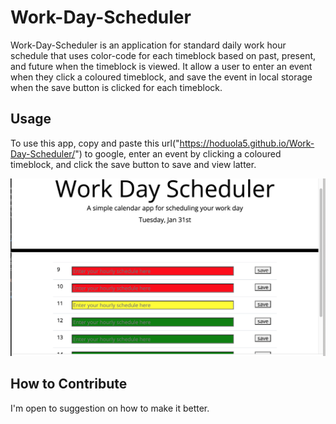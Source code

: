 # Work-Day-Scheduler

Work-Day-Scheduler is an application for standard daily work hour schedule that uses color-code for each timeblock based on past, present, and future when the timeblock is viewed. It allow a user to enter an event when they click a coloured timeblock, and save the event in local storage when the save button is clicked for each timeblock.

## Usage

To use this app, copy and paste this url("https://hoduola5.github.io/Work-Day-Scheduler/") to google, enter an event by clicking a coloured timeblock, and click the save button to save and view latter.

![alt text](images/work-day-scheduler.png)

## How to Contribute

I'm open to suggestion on how to make it better.
